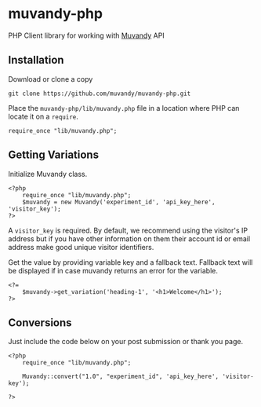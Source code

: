 # muvandy-php

PHP Client library for working with [Muvandy](http://www.muvandy.com) API

## Installation

Download or clone a copy 

	git clone https://github.com/muvandy/muvandy-php.git

Place the `muvandy-php/lib/muvandy.php` file in a location where  PHP can locate it on a `require`.

	require_once "lib/muvandy.php";

## Getting Variations

Initialize Muvandy class.

	<?php
		require_once "lib/muvandy.php";	
		$muvandy = new Muvandy('experiment_id', 'api_key_here', 'visitor_key');
	?>

A `visitor_key` is required. By default, we recommend using the visitor's IP address but if you have other information on them their account id or email address make good unique visitor identifiers.


Get the value by providing variable key and a fallback text. Fallback text will be displayed if in case muvandy returns an error for the variable.

	<?=
		$muvandy->get_variation('heading-1', '<h1>Welcome</h1>');
	?>

## Conversions

Just include the code below on your post submission or thank you page.
	
	<?php
		require_once "lib/muvandy.php";	
		
		Muvandy::convert("1.0", "experiment_id", 'api_key_here', 'visitor-key');
		
	?>